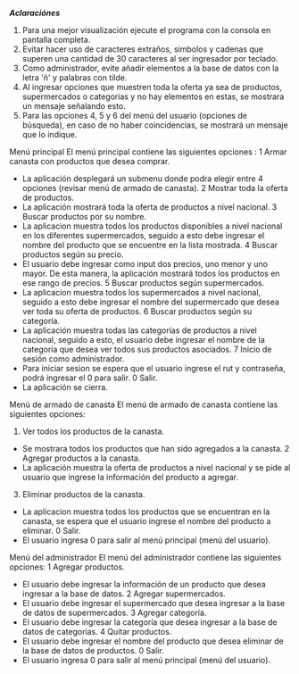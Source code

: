 ***Aclaraciónes***
1. Para una mejor visualización ejecute el programa con la consola en pantalla completa.
2. Evitar hacer uso de caracteres extraños, simbolos y cadenas que superen una cantidad de 30 caracteres al ser ingresador por teclado.
3. Como administrador, evite añadir elementos a la base de datos con la letra 'ñ' y palabras con tilde.
4. Al ingresar opciones que muestren toda la oferta ya sea de productos, supermercados o categorias y no hay elementos en estas, se mostrara un mensaje señalando esto.
5. Para las opciones 4, 5 y 6 del menú del usuario (opciones de búsqueda), en caso de no haber coincidencias, se mostrará un mensaje que lo indique.

Menú principal
El menú principal contiene las siguientes opciones :
1 Armar canasta con productos que desea comprar.
  - La aplicación desplegará un submenu donde podra elegir entre 4 opciones (revisar menú de armado de canasta).
2 Mostrar toda la oferta de productos.
  - La aplicación mostrará toda la oferta de productos a nivel nacional.
3 Buscar productos por su nombre.
  - La aplicacion muestra todos los productos disponibles a nivel nacional en los diferentes supermercados, seguido a esto debe ingresar el nombre del producto que se encuentre en la lista mostrada.
4 Buscar productos según su precio.
  - El usuario debe ingresar como input dos precios, uno menor y uno mayor. De esta manera, la aplicación mostrará todos los productos en ese rango de precios.
5 Buscar productos según supermercados.
  - La aplicacion muestra todos los supermercados a nivel nacional, seguido a esto debe ingresar el nombre del supermercado que desea ver toda su oferta de productos.
6 Buscar productos según su categoría.
  - La aplicación muestra todas las categorías de productos a nivel nacional, seguido a esto, el usuario debe ingresar el nombre de la categoría que desea ver todos sus productos asociados.
7 Inicio de sesión como administrador.
  - Para iniciar sesion se espera que el usuario ingrese el rut y contraseña, podrá ingresar el 0 para salir.
0 Salir.
  - La aplicación se cierra.

Menú de armado de canasta
El menú de armado de canasta contiene las siguientes opciones:
1. Ver todos los productos de la canasta.
  - Se mostrara todos los productos que han sido agregados a la canasta.
2 Agregar productos a la canasta.
  - La aplicación muestra la oferta de productos a nivel nacional y se pide al usuario que ingrese la información del producto a agregar.
3. Eliminar productos de la canasta.
  - La aplicacion muestra todos los productos que se encuentran en la canasta, se espera que el usuario ingrese el nombre del producto a eliminar.
0 Salir.
  - El usuario ingresa 0 para salir al menú principal (menú del usuario).

Menú del administrador
El menú del administrador contiene las siguientes opciones:
1 Agregar productos.
  - El usuario debe ingresar la información de un producto que desea ingresar a la base de datos.
2 Agregar supermercados.
  - El usuario debe ingresar el supermercado que desea ingresar a la base de datos de supermercados.
3 Agregar categoría.
  - El usuario debe ingresar la categoría que desea ingresar a la base de datos de categorias.
4 Quitar productos.
  - El usuario debe ingresar el nombre del producto que desea eliminar de la base de datos de productos.
0 Salir.
  - El usuario ingresa 0 para salir al menú principal (menú del usuario).
